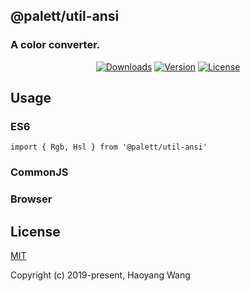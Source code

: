 ## @palett/util-ansi

### A color converter.

<p align="center">
  <a href="https://npmcharts.com/compare/@palett/util-ansi?minimal=true"><img src="https://img.shields.io/npm/dm/@palett/util-ansi.svg" alt="Downloads"></a>
  <a href="https://www.npmjs.com/package/@palett/util-ansi"><img src="https://img.shields.io/npm/v/@palett/util-ansi.svg" alt="Version"></a>
  <a href="https://www.npmjs.com/package/@palett/util-ansi"><img src="https://img.shields.io/npm/l/@palett/util-ansi.svg" alt="License"></a>
</p>

## Usage

### ES6

    import { Rgb, Hsl } from '@palett/util-ansi'

### CommonJS

### Browser

## License

[MIT](http://opensource.org/licenses/MIT)

Copyright (c) 2019-present, Haoyang Wang
